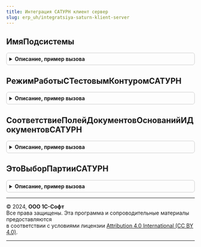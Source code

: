 ```yaml
---
title: Интеграция САТУРН клиент сервер
slug: erp_uh/integratsiya-saturn-klient-server
---
```



## ИмяПодсистемы
<details style="margin: 1em 0; padding: 0.5em; border: 1px solid #ccc; border-radius: 6px;">

<summary style="font-weight: bold; cursor: pointer;">Описание, пример вызова</summary>

```bsl

Функция ИмяПодсистемы() Экспорт
```

Пример вызова
```bsl
Результат = ИнтеграцияСАТУРНКлиентСервер.ИмяПодсистемы() 
```
</details>

## РежимРаботыСТестовымКонтуромСАТУРН
<details style="margin: 1em 0; padding: 0.5em; border: 1px solid #ccc; border-radius: 6px;">

<summary style="font-weight: bold; cursor: pointer;">Описание, пример вызова</summary>

```bsl

// Определяет включение режима использования тестового контура.
//
// Возвращаемое значение:
//  Булево - Истина, если включен режим работы с тестовым контуром.
//
Функция РежимРаботыСТестовымКонтуромСАТУРН() Экспорт
```

Пример вызова
```bsl
Результат = ИнтеграцияСАТУРНКлиентСервер.РежимРаботыСТестовымКонтуромСАТУРН() 
```
</details>

## СоответствиеПолейДокументовОснованийИДокументовСАТУРН
<details style="margin: 1em 0; padding: 0.5em; border: 1px solid #ccc; border-radius: 6px;">

<summary style="font-weight: bold; cursor: pointer;">Описание, пример вызова</summary>

```bsl

// Возвращает соответствие полей документов-оснований и документов САТУРН
//
// Параметры:
//   ТипДокумента - Тип - тип документа САТУРН
//   ТипОснования - Тип - тип документа-основания
//
// Возвращаемое значение:
//  КлючИЗначение - элемент соответствия типа:
//  * Ключ - ДокументСсылка - ключем свойства является имя документа, например "РеализацияТоваровУслуг",
//  * Значение - Соответствие Из КлючИЗначение:
//    ** ГрузоотправительОрганизацияСАТУРН - Строка - имя поля документа, по которому нужно делать отбор организации САТУРН грузоотправителя
//    ** ГрузоотправительМестоХранения     - Строка - имя поля документа, по которому нужно делать места хранения грузоотправителя
//    ** ГрузополучательОрганизацияСАТУРН  - Строка - имя поля документа, по которому нужно делать отбор организации САТУРН грузополучателя
//    ** ГрузополучательМестоХранения      - Строка - имя поля документа, по которому нужно делать места хранения  грузополучателя
//    ** ОрганизацияСАТУРН                 - Строка - имя поля документа, по которому нужно делать отбор организации САТУРН
//    ** МестоХранения                     - Строка - имя поля документа, по которому нужно делать места хранения
Функция СоответствиеПолейДокументовОснованийИДокументовСАТУРН(ТипДокумента, ТипОснования) Экспорт
```

Пример вызова
```bsl
Результат = ИнтеграцияСАТУРНКлиентСервер.СоответствиеПолейДокументовОснованийИДокументовСАТУРН(ТипДокумента, ТипОснования) 
```
</details>

## ЭтоВыборПартииСАТУРН
<details style="margin: 1em 0; padding: 0.5em; border: 1px solid #ccc; border-radius: 6px;">

<summary style="font-weight: bold; cursor: pointer;">Описание, пример вызова</summary>

```bsl

// Это выбор партии САТУРН.
//
// Параметры:
//  ВыбранноеЗначение - Произвольный
//
// Возвращаемое значение:
//  Булево - Это выбор партии САТУРН
Функция ЭтоВыборПартииСАТУРН(ВыбранноеЗначение) Экспорт
```

Пример вызова
```bsl
Результат = ИнтеграцияСАТУРНКлиентСервер.ЭтоВыборПартииСАТУРН(ВыбранноеЗначение) 
```
</details>

---

© 2024, **ООО 1С-Софт**  
Все права защищены. Эта программа и сопроводительные материалы предоставляются  
в соответствии с условиями лицензии [Attribution 4.0 International (CC BY 4.0)](https://creativecommons.org/licenses/by/4.0/legalcode).

---
